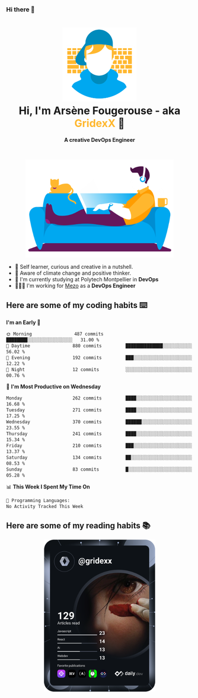 ### Hi there 👋

<!--
**GridexX/gridexx** is a ✨ _special_ ✨ repository because its `README.md` (this file) appears on your GitHub profile.

Here are some ideas to get you started:

- 🔭 I’m currently working on ...
- 🌱 I’m currently learning ...
- 👯 I’m looking to collaborate on ...
- 🤔 I’m looking for help with ...
- 💬 Ask me about ...
- 📫 How to reach me: ...
- 😄 Pronouns: ...
- ⚡ Fun fact: ...
-->


<!-- Header -->
<h1 align="center">
  <img src="./images/user_profile.png" width="200">
  <br>
  Hi, I'm Arsène Fougerouse - aka <span style="color:#ffb72e">GridexX</span> 👋
</h1>


<p align="center">
  <b>A creative DevOps Engineer </b>
</p>
<br/>
<p align="center">
  <img src="./images/man_couch.png" width="400">
</p>

- 🎨 Self learner, curious and creative in a nutshell. 
- 🌱 Aware of climate change and positive thinker.
- 📕 I'm currently studying at Polytech Montpellier in **DevOps**
- 👨🏻‍💻 I'm working for [Mezo](https://meso-lr.umontpellier.fr/) as a **DevOps Engineer**


## Here are some of my coding habits ⌨️

<!-- Add a section about tech and Ops stack
  Like this one : https://github.com/Xanthus58#-tech-stack
-->
<!--START_SECTION:waka-->
**I'm an Early 🐤** 

```text
🌞 Morning                487 commits         ████████░░░░░░░░░░░░░░░░░   31.00 % 
🌆 Daytime                880 commits         ██████████████░░░░░░░░░░░   56.02 % 
🌃 Evening                192 commits         ███░░░░░░░░░░░░░░░░░░░░░░   12.22 % 
🌙 Night                  12 commits          ░░░░░░░░░░░░░░░░░░░░░░░░░   00.76 % 
```
📅 **I'm Most Productive on Wednesday** 

```text
Monday                   262 commits         ████░░░░░░░░░░░░░░░░░░░░░   16.68 % 
Tuesday                  271 commits         ████░░░░░░░░░░░░░░░░░░░░░   17.25 % 
Wednesday                370 commits         ██████░░░░░░░░░░░░░░░░░░░   23.55 % 
Thursday                 241 commits         ████░░░░░░░░░░░░░░░░░░░░░   15.34 % 
Friday                   210 commits         ███░░░░░░░░░░░░░░░░░░░░░░   13.37 % 
Saturday                 134 commits         ██░░░░░░░░░░░░░░░░░░░░░░░   08.53 % 
Sunday                   83 commits          █░░░░░░░░░░░░░░░░░░░░░░░░   05.28 % 
```


📊 **This Week I Spent My Time On** 

```text
💬 Programming Languages: 
No Activity Tracked This Week
```


<!--END_SECTION:waka-->

## Here are some of my reading habits 📚
<div  align="center">
  <img src="./images/devcard.svg" width="300">
</div>
